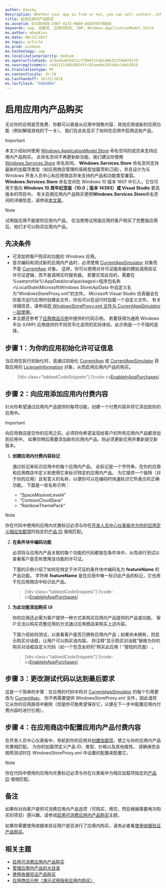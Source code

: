 ```yaml
---
author: Xansky
Description: Whether your app is free or not, you can sell content, other apps, or new app functionality (such as unlocking the next level of a game) from right within the app. Here we show you how to enable these products in your app.
title: 启用应用内产品购买
ms.assetid: D158E9EB-1907-4173-9889-66507957BD6B
keywords: uwp, 加载项, 应用内购买, IAP, Windows.ApplicationModel.Store
ms.author: mhopkins
ms.date: 08/25/2017
ms.topic: article
ms.prod: windows
ms.technology: uwp
ms.localizationpriority: medium
ms.openlocfilehash: dcdedda655011cf700df2548140b312f4b0f817d
ms.sourcegitcommit: c4d3115348c8b54fcc92aae8e18fdabc3deb301d
ms.translationtype: MT
ms.contentlocale: zh-CN
ms.lasthandoff: 10/22/2018
ms.locfileid: "5404904"
---
```

# <a name="enable-in-app-product-purchases"></a>启用应用内产品购买

无论你的应用是否免费，你都可以直接从应用中销售内容、其他应用或新的应用功能（例如解锁游戏的下一关）。 我们在此处显示了如何在应用中启用这些产品。

> [!IMPORTANT]
> 本文介绍如何使用 [Windows.ApplicationModel.Store](https://msdn.microsoft.com/library/windows/apps/windows.applicationmodel.store.aspx) 命名空间的成员来支持应用内产品购买。 此命名空间不再更新新功能，我们建议你使用 [Windows.Services.Store](https://msdn.microsoft.com/library/windows/apps/windows.services.store.aspx) 命名空间。 **Windows.Services.Store** 命名空间支持最新的加载项类型（如应用商店管理的易耗型加载项和订阅），并且设计为与 Windows 开发人员中心和应用商店将来支持的产品和功能类型兼容。 **Windows.Services.Store** 命名空间在 Windows 10 版本 1607 中引入，它仅可用于面向 **Windows 10 周年纪念版（10.0；版本 14393）或 Visual Studio** 更高版本的项目中。 有关启用应用内产品购买使用**Windows.Services.Store**命名空间的详细信息，请参阅[本文章](enable-in-app-purchases-of-apps-and-add-ons.md)。

> [!NOTE]
> 试用版应用不能提供应用内产品。 仅当使用试用版应用的客户购买了完整版应用后，他们才可以购买应用内产品。

## <a name="prerequisites"></a>先决条件

-   可添加供客户购买的功能的 Windows 应用。
-   首次编码和测试新的应用内产品时，必须使用 [CurrentAppSimulator](https://msdn.microsoft.com/library/windows/apps/hh779766) 对象而不是 [CurrentApp](https://msdn.microsoft.com/library/windows/apps/hh779765) 对象。 这样，你可以使用对许可证服务器的模拟调用验证许可证逻辑，而不是调用实时服务器。 若要实现此目的，需要在 %userprofile%\\AppData\\local\\packages\\&lt;程序包名称&gt;\\LocalState\\Microsoft\\Windows Store\\ApiData 中自定义名为“WindowsStoreProxy.xml”的文件。 Microsoft Visual Studio 仿真器会在你首次运行应用时创建此文件，你也可以在运行时加载一个自定义文件。 有关详细信息，请参阅[将 WindowsStoreProxy.xml 文件与 CurrentAppSimulator 一起使用](in-app-purchases-and-trials-using-the-windows-applicationmodel-store-namespace.md#proxy)。
-   本主题还参考了[应用商店示例](https://github.com/Microsoft/Windows-universal-samples/tree/win10-1507/Samples/Store)中提供的代码示例。 若要获得为通用 Windows 平台 (UWP) 应用提供的不同货币化选项的实际体验，此示例是一个不错的选择。

## <a name="step-1-initialize-the-license-info-for-your-app"></a>步骤 1：为你的应用初始化许可证信息

当应用在执行初始化时，请通过初始化 [CurrentApp](https://msdn.microsoft.com/library/windows/apps/hh779765) 或 [CurrentAppSimulator](https://msdn.microsoft.com/library/windows/apps/hh779766) 获取应用的 [LicenseInformation](https://msdn.microsoft.com/library/windows/apps/br225157) 对象，从而启用应用内产品的购买。

> [!div class="tabbedCodeSnippets"]
[!code-cs[EnableInAppPurchases](./code/InAppPurchasesAndLicenses/cs/EnableInAppPurchases.cs#InitializeLicenseTest)]

## <a name="step-2-add-the-in-app-offers-to-your-app"></a>步骤 2：向应用添加应用内付费内容

针对你希望通过应用内产品提供的每项功能，创建一个付费内容并将它添加到你的应用中。

> [!IMPORTANT]
> 向应用商店提交你的应用之前，必须将你希望呈现给客户的所有应用内产品都添加到应用中。 如果你稍后需要添加新的应用内产品，则必须更新应用并重新提交新版本。

1.  **创建应用内付费内容标记**

    通过标记来标识应用中的每个应用内产品。 此标记是一个字符串，在你的应用和应用商店中定义和使用它来标识特定的应用内产品。 为它提供一个独特（对于你的应用）且有意义的名称，以便你可以在编码时快速标识它所表示的正确功能。 下面是一些名称示例：

    * “SpaceMissionLevel4”
    * “ContosoCloudSave”
    * “RainbowThemePack”

  > [!NOTE]
  > 你在代码中使用的应用内优惠标记必须与你在[开发人员中心仪表板中为你的应用定义相应加载项](../publish/add-on-submissions.md)时指定的[产品 ID](../publish/set-your-add-on-product-id.md#product-id) 值相匹配。

2.  **在条件块中编码功能**

    必须将与应用内产品关联的每个功能的代码都放在条件块中，从而进行测试以查看客户是否有使用该功能的许可证。

    下面的示例介绍了如何在特定于许可证的条件块中编码名为 **featureName** 的产品功能。 字符串 **featureName** 是在应用中唯一标识此产品的标记，它也用于在应用商店中标识此产品。

    > [!div class="tabbedCodeSnippets"]
    [!code-cs[EnableInAppPurchases](./code/InAppPurchasesAndLicenses/cs/EnableInAppPurchases.cs#CodeFeature)]

3.  **为此功能添加购买 UI**

    你的应用还必需为客户提供一种方式来购买应用内产品提供的产品或功能。 客户无法以购买完整应用的方式通过应用商店来购买上述内容。

    下面介绍如何测试，以查看客户是否已拥有应用内产品；如果尚未拥有，则显示购买对话框，让用户可以购买该内容。 将注释“显示购买对话框”替换为你的购买对话框自定义代码（如一个包含友好的“购买此应用！”按钮的页面） 。

    > [!div class="tabbedCodeSnippets"]
    [!code-cs[EnableInAppPurchases](./code/InAppPurchasesAndLicenses/cs/EnableInAppPurchases.cs#BuyFeature)]

## <a name="step-3-change-the-test-code-to-the-final-calls"></a>步骤 3：更改测试代码以达到最后要求

这是一个简单的步骤：在应用的代码中将对 [CurrentAppSimulator](https://msdn.microsoft.com/library/windows/apps/hh779766) 的每个引用更改为 [CurrentApp](https://msdn.microsoft.com/library/windows/apps/hh779765)。 你不再需要提供 WindowsStoreProxy.xml 文件，因此请将它从你的应用路径中删除（但是你可能希望保存它，以便在下一步中配置应用内付费内容时进行引用）。

## <a name="step-4-configure-the-in-app-product-offer-in-the-store"></a>步骤 4：在应用商店中配置应用内产品付费内容

在开发人员中心仪表板中，导航到你的应用并[创建加载项](../publish/add-on-submissions.md)，使之与你的应用内产品优惠相匹配。 为你的加载项定义产品 ID、类型、价格以及其他属性。 请确保完全按照测试时在 WindowsStoreProxy.xml 中设置的配置来配置它。

  > [!NOTE]
  > 你在代码中使用的应用内优惠标记必须与你在仪表板中为相应加载项指定的[产品 ID](../publish/set-your-add-on-product-id.md#product-id) 值相匹配。

## <a name="remarks"></a>备注

如果你对向客户提供可消费应用内产品选项（可购买、用完，然后根据需要再次购买的项目）感兴趣，请参阅[启用可消费应用内产品购买](enable-consumable-in-app-product-purchases.md)主题。

如果你需要使用收据来验证用户是否进行了应用内购买，请务必查看[使用收据验证产品购买](use-receipts-to-verify-product-purchases.md)。

## <a name="related-topics"></a>相关主题


* [启用可消费应用内产品购买](enable-consumable-in-app-product-purchases.md)
* [管理应用内产品的大目录](manage-a-large-catalog-of-in-app-products.md)
* [使用收据验证产品购买](use-receipts-to-verify-product-purchases.md)
* [应用商店示例（演示试用版和应用内购买）](https://github.com/Microsoft/Windows-universal-samples/tree/win10-1507/Samples/Store)
